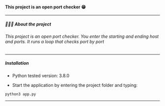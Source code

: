 

#### This project is an open port checker 😁
------------
##### 👨🏻‍💻 About the project
###### This project is an open port checker. You enter the starting and ending host and ports. It runs a loop that checks port by port


------------
##### Installation


- Python tested version: 3.8.0

- Start the application by entering the project folder and typing:
```
python3 app.py
```
------------

